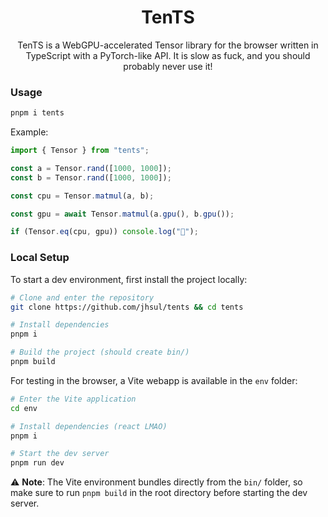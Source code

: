 <h1 align="center">
TenTS
</h1>
<p align="center">
TenTS is a WebGPU-accelerated Tensor library for the browser written in TypeScript with a PyTorch-like API. It is slow as fuck, and you should probably never use it!
</p>

### Usage

```sh
pnpm i tents
```

Example:

```typescript
import { Tensor } from "tents";

const a = Tensor.rand([1000, 1000]);
const b = Tensor.rand([1000, 1000]);

const cpu = Tensor.matmul(a, b);

const gpu = await Tensor.matmul(a.gpu(), b.gpu());

if (Tensor.eq(cpu, gpu)) console.log("🎉");
```

### Local Setup

To start a dev environment, first install the project locally:

```sh
# Clone and enter the repository
git clone https://github.com/jhsul/tents && cd tents

# Install dependencies
pnpm i

# Build the project (should create bin/)
pnpm build
```

For testing in the browser, a Vite webapp is available in the `env` folder:

```sh
# Enter the Vite application
cd env

# Install dependencies (react LMAO)
pnpm i

# Start the dev server
pnpm run dev
```

⚠️ **Note**: The Vite environment bundles directly from the `bin/` folder, so make sure to run `pnpm build` in the root directory before starting the dev server.
